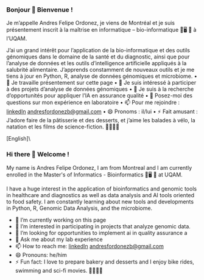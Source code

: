 ### Bonjour 🍰 Bienvenue !

Je m’appelle Andres Felipe Ordonez, je viens de Montréal et je suis présentement inscrit à la maîtrise en informatique – bio-informatique 🧬🖥 🦠 à l’UQAM.

J’ai un grand intérêt pour l’application de la bio-informatique et des outils génomiques dans le domaine de la santé et du diagnostic, ainsi que pour l’analyse de données et les outils d’intelligence artificielle appliqués à la salubrité alimentaire. J’apprends constamment de nouveaux outils et je me tiens à jour en Python, R, analyse de données génomiques et microbiome.
	•	🔭 Je travaille présentement sur cette page
	•	👯 Je suis intéressé à participer à des projets d’analyse de données génomiques
	•	🤔 Je suis à la recherche d’opportunités pour appliquer l’IA en assurance qualité
	•	💬 Posez-moi des questions sur mon expérience en laboratoire
	•	📫 Pour me rejoindre : [linkedIn](https://ca.linkedin.com/in/afob/ "LinkedIn") <andresfordonezb@gmail.com>
	•	😄 Pronoms : il/lui
	•	⚡ Fait amusant : J’adore faire de la pâtisserie et des desserts, et j’aime les balades à vélo, la natation et les films de science-fiction. 🚴‍♂️🍰🩻

[English]\
### Hi there 🍰 Welcome  !
My name is Andres Felipe Ordonez, I am from Montreal and I am currently enrolled in the Master's of Informatics - Bioinformatics 🧬🖥 🦠 at UQAM.

I have a huge interest in the application of bioinformatics and genomic tools in healthcare and diagnostics as well as data analysis and AI tools oriented to food safety. I am constantly learning about new tools and developments in Python, R, Genomic Data Analysis, and the microbiome.


- 🔭 I’m currently working on this page 
- 👯 I’m interested in participating in projects that analyze genomic data.
- 🤔 I’m looking for opportunities to implement ai in quality assurance a
- 💬 Ask me about my lab experience
- 📫 How to reach me: [linkedIn](https://ca.linkedin.com/in/afob/ "LinkedIn") <andresfordonezb@gmail.com>
- 😄 Pronouns: he/him
- ⚡ Fun fact: I love to prepare bakery and desserts and I enjoy bike rides, swimming and sci-fi movies. 🚴‍♂️🍰🩻

<!--
**feland4/feland4** is a ✨ _special_ ✨ repository because its `README.md` (this file) appears on your GitHub profile.

Here are some ideas to get you started:

- 🔭 I’m currently working on ...
- 🌱 I’m currently learning react 
- 👯 I’m looking to collaborate on ...
- 🤔 I’m looking for help with ...
- 💬 Ask me about ...
- 📫 How to reach me: ...
- 😄 Pronouns: ...
- ⚡ Fun fact: ...
-->
